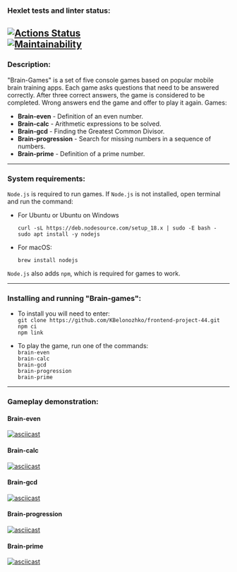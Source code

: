 ### Hexlet tests and linter status:
[![Actions Status](https://github.com/KBelonozhko/frontend-project-44/workflows/hexlet-check/badge.svg)](https://github.com/KBelonozhko/frontend-project-44/actions)\
[![Maintainability](https://api.codeclimate.com/v1/badges/ebb8c5886068e0790b04/maintainability)](https://codeclimate.com/github/KBelonozhko/frontend-project-44/maintainability)
---
### Description:
"Brain-Games" is a set of five console games based on popular mobile brain training apps. Each game asks questions that need to be answered correctly. After three correct answers, the game is considered to be completed. Wrong answers end the game and offer to play it again. Games:

- __Brain-even__ - Definition of an even number.
- __Brain-calc__ - Arithmetic expressions to be solved.
- __Brain-gcd__ - Finding the Greatest Common Divisor.
- __Brain-progression__ - Search for missing numbers in a sequence of numbers.
- __Brain-prime__ - Definition of a prime number.

---
### System requirements:
`Node.js` is required to run games. If `Node.js` is not installed, open terminal and run the command:
- For Ubuntu or Ubuntu on Windows

	`curl -sL https://deb.nodesource.com/setup_18.x | sudo -E bash -`\
`sudo apt install -y nodejs`

- For macOS:

	`brew install nodejs`
    
`Node.js` also adds `npm`, which is required for games to work.

---
### Installing and running "Brain-games":

- To install you will need to enter:\
`git clone https://github.com/KBelonozhko/frontend-project-44.git`\
`npm ci`\
`npm link`

- To play the game, run one of the commands:\
`brain-even`\
`brain-calc`\
`brain-gcd`\
`brain-progression`\
`brain-prime`

---

### Gameplay demonstration:

#### Brain-even

[![asciicast](https://asciinema.org/a/pFebuYk6sHzFQ3YM5GD2D8KlJ.svg)](https://asciinema.org/a/pFebuYk6sHzFQ3YM5GD2D8KlJ)

#### Brain-calc

[![asciicast](https://asciinema.org/a/xXAbeDwayQjf0RZOAQNrNiyJL.svg)](https://asciinema.org/a/xXAbeDwayQjf0RZOAQNrNiyJL)

#### Brain-gcd

[![asciicast](https://asciinema.org/a/eFi6D7baq9X5N9vqmW5Q7YUd0.svg)](https://asciinema.org/a/eFi6D7baq9X5N9vqmW5Q7YUd0)

#### Brain-progression

[![asciicast](https://asciinema.org/a/eV9hXDhl4IFbQnrnbfDkpZnFb.svg)](https://asciinema.org/a/eV9hXDhl4IFbQnrnbfDkpZnFb)

#### Brain-prime

[![asciicast](https://asciinema.org/a/tXlYOq4uHmlMQtQ8acqvmWrcs.svg)](https://asciinema.org/a/tXlYOq4uHmlMQtQ8acqvmWrcs)